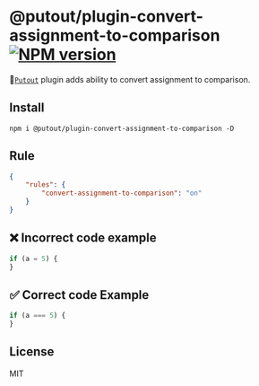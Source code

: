 # @putout/plugin-convert-assignment-to-comparison [![NPM version][NPMIMGURL]][NPMURL]

[NPMIMGURL]: https://img.shields.io/npm/v/@putout/plugin-convert-assignment-to-comparison.svg?style=flat&longCache=true
[NPMURL]: https://npmjs.org/package/@putout/plugin-convert-assignment-to-comparison"npm"

🐊[`Putout`](https://github.com/coderaiser/putout) plugin adds ability to convert assignment to comparison.

## Install

```
npm i @putout/plugin-convert-assignment-to-comparison -D
```

## Rule

```json
{
    "rules": {
        "convert-assignment-to-comparison": "on"
    }
}
```

## ❌ Incorrect code example

```js
if (a = 5) {
}
```

## ✅ Correct code Example

```js
if (a === 5) {
}
```

## License

MIT
